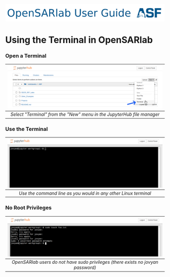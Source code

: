 [![OpenSARlab Header](assets/OSL_user_guide_header.png)](OpenSARlab_user_guide.md)

# Using the Terminal in OpenSARlab

### Open a Terminal
| ![Opening a terminal with the "New" menu in the JupyterHub GUI file manager.](assets/open_terminal.png) | 
|:-------------:|
| *Select "Terminal" from the "New" menu in the JupyterHub file manager* |
 
### Use the Terminal
| ![An open terminal window.](assets/terminal.png) | 
|:-------------:|
| *Use the command line as you would in any other Linux terminal* |
 
### No Root Privileges
| ![An open terminal window with unsuccessful attempt to use sudo.](assets/no_sudo.png) | 
|:-------------:|
| *OpenSARlab users do not have sudo privileges (there exists no jovyan password)* |